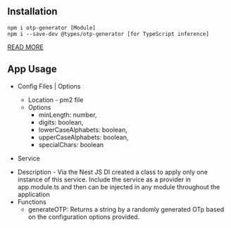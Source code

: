 ## Installation

```
npm i otp-generator [Module]
npm i --save-dev @types/otp-generator [for TypeScript inference]
```

[READ MORE](https://www.npmjs.com/package/otp-generator)

## App Usage

- Config Files | Options

  - Location - pm2 file
  - Options
    - minLength: number,
    - digits: boolean,
    - lowerCaseAlphabets: boolean,
    - upperCaseAlphabets: boolean,
    - specialChars: boolean

- Service

* Description - Via the Nest JS DI created a class to apply only one instance of this service. Include the service as a provider in app.module.ts and then can be injected in any module throughout the application
* Functions
  - generateOTP: Returns a string by a randomly generated OTp based on the configuration options provided.
